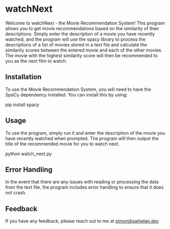 # watchNext

Welcome to watchNext - the Movie Recommendation System! This program allows you to get movie recommendations based on the similarity of their descriptions. Simply enter the description of a movie you have recently watched, and the program will use the spacy library to process the descriptions of a list of movies stored in a text file and calculate the similarity scores between the entered movie and each of the other movies. The movie with the highest similarity score will then be recommended to you as the next film to watch.

## Installation

To use the Movie Recommendation System, you will need to have the SpaCy dependency installed. You can install this by using:

  pip install spacy

## Usage

To use the program, simply run it and enter the description of the movie you have recently watched when prompted. The program will then output the title of the recommended movie for you to watch next.

  python watch_next.py

## Error Handling

In the event that there are any issues with reading or processing the data from the text file, the program includes error handling to ensure that it does not crash.

## Feedback

If you have any feedback, please reach out to me at simon@swhelan.dev
